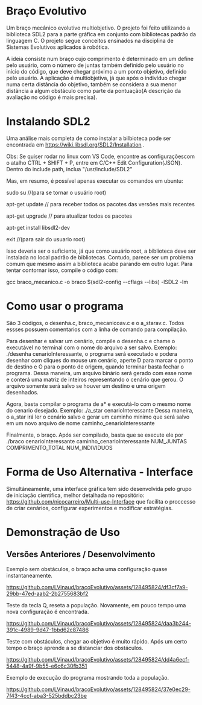 # Braço Evolutivo

Um braço mecânico evolutivo multiobjetivo. O projeto foi feito utilizando a biblioteca SDL2 para a parte gráfica em conjunto com bibliotecas padrão da linguagem C.
O projeto segue conceitos ensinados na disciplina de Sistemas Evolutivos aplicados à robótica.

A ideia consiste num braço cujo comprimento é determinado em um define pelo usuário, com o número de juntas também definido pelo usuário no início do código,
que deve chegar próximo a um ponto objetivo, definido pelo usuário. A aplicação é multiobjetiva, já que após o indivíduo chegar numa certa distância do objetivo,
também se considera a sua menor distância a algum obstáculo como parte da pontuação(A descrição da avaliação no código é mais precisa).

# Instalando SDL2

Uma análise mais completa de como instalar a bilbioteca pode ser encontrada em https://wiki.libsdl.org/SDL2/Installation .

Obs:  Se quiser rodar no linux com VS Code, encontre as configuraçõescom o atalho CTRL + SHIFT + P, entre em C/C++ Edit Configuration(JSON). Dentro do include path, inclua "/usr/include/SDL2"

Mas, em resumo, é possível apenas executar os comandos em ubuntu:


sudo su  //(para se tornar o usuário root)

apt-get update // para receber todos os pacotes das versões mais recentes

apt-get upgrade // para atualizar todos os pacotes

apt-get install libsdl2-dev


exit //(para sair do usuario root)

Isso deveria ser o suficiente, já que como usuário root, a biblioteca deve ser instalada no local padrão de bibliotecas. Contudo, 
parece ser um problema comum que mesmo assim a biblioteca acabe parando em outro lugar. Para tentar contornar isso,
compile o código com:

gcc braco_mecanico.c -o braco $(sdl2-config --cflags --libs) -lSDL2 -lm

# Como usar o programa

São 3 códigos, o desenha.c, braco_mecanicoav.c e o a_starav.c. Todos essses possuem comentarios com a linha de comando para compilação.

Para desenhar e salvar um cenário, compile o desenha.c e chame o executável no terminal com o nome do arquivo a ser salvo.
Exemplo: ./desenha cenarioInteressante, o programa será executado e podera desenhar com cliques do mouse um cenário, aperte D para marcar o ponto de destino e O para o ponto de origem, quando terminar basta fechar o programa.
Dessa maneira, um arquivo binário será gerado com esse nome e conterá uma matriz de inteiros representando o cenário que gerou. O arquivo somente será salvo se houver um destino e uma origem desenhados.

Agora, basta compilar o programa de a* e executá-lo com o mesmo nome do cenario desejado.
Exemplo: ./a_star cenarioInteressante
Dessa maneira, o a_star irá ler o cenário salvo e gerar um caminho mínimo que será salvo em um novo arquivo de nome caminho_cenarioInteressante

Finalmente, o braço. Após ser compilado, basta que se execute ele por ./braco cenarioInteressante caminho_cenarioInteressante NUM_JUNTAS COMPRIMENTO_TOTAL NUM_INDIVIDUOS

# Forma de Uso Alternativa - Interface

Simultâneamente, uma interface gráfica tem sido desenvolvida pelo grupo de iniciação científica, melhor detalhada no repositório: https://github.com/nicocarreiro/Multi-use-Interface que facilita o proccesso de criar cenários, configurar experimentos e modificar estratégias.

# Demonstração de Uso



## Versões Anteriores / Desenvolvimento

Exemplo sem obstáculos, o braço acha uma configuração quase instantaneamente.

https://github.com/LVinaud/bracoEvolutivo/assets/128495824/df3cf7a9-29bb-47ed-aab2-2b2755683bf2



Teste da tecla Q, reseta a população. Novamente, em pouco tempo uma nova configuração é encontrada.

https://github.com/LVinaud/bracoEvolutivo/assets/128495824/daa3b244-391c-4989-9d47-1bbd62c87486



Teste com obstáculos, chegar ao objetivo é muito rápido. Após um certo tempo o braço aprende a se distanciar dos obstáculos.

https://github.com/LVinaud/bracoEvolutivo/assets/128495824/dd4a6ecf-5448-4a9f-9b55-e6c6c30fb351


Exemplo de execução do programa mostrando toda a população.

https://github.com/LVinaud/bracoEvolutivo/assets/128495824/37e0ec29-7f43-4ccf-aba3-525bddbc23be





